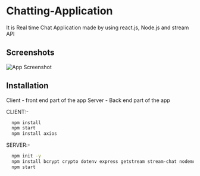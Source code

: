 
# Chatting-Application

It is Real time Chat Application made by using react.js, Node.js and stream API


## Screenshots

![App Screenshot](https://i.ibb.co/hsvcw4V/image.png)


  
## Installation

Client - front end part of the app
Server - Back end part of the app

CLIENT:-
```bash
  npm install
  npm start
  npm install axios
```

SERVER:-
```bash
  npm init -y 
  npm install bcrypt crypto dotenv express getstream stream-chat nodemon twilio 
  npm start

```